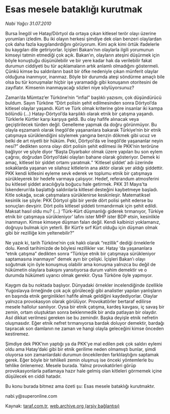 # Esas mesele bataklığı kurutmak

*Nabi Yağcı 31.07.2010*

<div class="yazi"><p>Bursa İnegöl ve Hatay/Dörtyol da ortaya çıkan kitlesel terör olayı üzerine yorumları izledim. Bu iki olayın herkesi şimdiye dek olan benzeri olaylardan çok daha fazla kaygılandırdığını görüyorum. Kimi açık kimi örtük ifadelerle bu kaygıları dile getiriyorlar. İçişleri Bakanı’nın olaylarla ilgili yorumunun kimseyi tatmin etmediği çok açık. Bakan’ın, olayların ateşini düşürmek için böyle konuştuğu düşünülebilir ve bir yere kadar hak da verilebilir fakat durumun ciddiyeti bu tür açıklamaların artık anlamlı olmadığını göstermeli. Çünkü kimse bu saldırıların basit bir öfke nedeniyle çıkan münferit olaylar olduğuna inanmıyor, inanmaz. Böyle bir durumda ateşi söndürme amaçlı bile olsa bu tür konuşmalar hiçbir işe yaramadığı gibi konuşanın otoritesini de zayıflatır. Kimsenin inanmayacağı sözleri niye söylüyorsunuz?</p>
<p>Zaman’da Mümtaz’er Türköne’nin “infial” başlıklı yazısını, çok düşündürücü buldum. Sayın Türköne “Dört polisin şehit edilmesinden sonra Dörtyol’da kitlesel olaylar yaşandı. Kürt ve Türk olmak kriterine göre insanlar iki kampa bölündü (…) Hatay-Dörtyol’da karşılıklı olarak etnik bir çatışma yaşandı. Türklerle Kürtler karşı karşıya geldi. Bu olay hafife alınacak veya geçiştirilecek türden değil. Genelleme yapmak da doğru görünmüyor. Bu olayla eşzamanlı olarak İnegöl’de yaşananlara bakarak Türkiye’nin bir etnik çatışmaya sürüklendiğini söylemek yangına benzin dökmek gibi ucuz ve belki de art niyetli bir hüküm. Peki, Dörtyol’da ve İnegöl’de yaşananlar neyin nesi?” dedikten sonra olayı dört polisin şehit edilmesi ile PKK’nin terörüne bağlıyor ve şöyle diyor “Başta Diyarbakır olmak üzere yapılan bu son eylem çağrısı, doğrudan Dörtyol’daki olayları bahane olarak gösteriyor. Demek ki amaç, kitlesel bir şiddet ortamı yaratmak.” ‘Kitlesel şiddet’ adı üzerinde sokaklarda yaşanan ve silahsız kitlelerin ana aktör olarak yer aldığı şiddettir. PKK kendi kitlesini eyleme sevk ederek ve toplumu etnik bir çatışmaya sürükleyerek bir hedefe varmaya çalışıyor. Hedef, referandum atmosferini bu kitlesel şiddet aracılığıyla boğucu hale getirmek. PKK 31 Mayıs’ta İskenderun’da başlattığı saldırılarla kitlesel desteğini kaybetmeye başladı. Kitle sokağa, sıcak çatışmalara sürüklenirse keskinleşir. Matematiksel kesinlik ise şöyle: PKK Dörtyol gibi bir yerde dört polisi şehit ederse bu sonuçları devşirir. Dört polis kitlesel şiddeti tırmandırmak için şehit edildi. Maksat hasıl oldu mu? (…) ‘Türk-Kürt düşmanlığı giderek tırmanıyor, Türkiye etnik bir çatışmaya sürükleniyor’ lafını ister MHP ister BDP etsin, kesinlikle inanmayın. Kimse kimseye düşman falan değil. Kendi kalbinizi yoklamanız, doğruyu bulmak için yeterli. Bir Kürt’e sırf Kürt olduğu için düşman olmak gibi bir rezilliğe kim yeltenebilir?”</p>
<p>Ne yazık ki, tarih Türköne’nin çok haklı olarak “rezillik” dediği örneklerle dolu. Kendi tarihimizde de böylesi rezillikler var. Hatay ‘da yaşananlara “etnik çatışma” dedikten sonra “Türkiye etnik bir çatışmaya sürükleniyor saptamasına inanmayın” demek ayrı bir çelişki. İçişleri Bakan’ı olayı soğutmak için öyle konuşmuş olabilir ama konuşma yalnızca bu değil de hükümetin olaylara bakışını yansıtıyorsa durum vahim demektir ve o durumda hükümeti uyarıcı olmak gerekir. Oysa Türköne öyle yapmıyor.</p>
<p>Kaygım da bu noktada başlıyor. Dünyadaki örnekler incelendiğinde özellikle Yugoslavya örneğinde çok açık görüleceği gibi analistler yapılan yanlışların en başında etnik gerginlikleri hafife almak geldiğini kaydediyorlar. Olaylar yalnızca provokasyon olarak görülüyor. Provokatörler bertaraf edilirse mesele hallolur sanılıyor. Oysa bir etnik çatışma, kardeş kavgası, iç savaş bir zemin, ortam oluştuktan sonra beklenmedik bir anda patlayan bir olaydır. Asıl dikkat verilmesi gereken ise bu zemindir. Başka deyişle etnik nefretin oluşmasıdır. Eğer etnik nefret tırmanıyorsa bardak doluyor demektir, bardağı taşıracak son damlanın ne zaman ve hangi olayla geleceğini kimse önceden kestiremez. </p>
<p>Şimdiye dek PKK’nın yaptığı ya da PKK’ye mal edilen pek çok saldırı eylemi oldu ama Hatay’daki gibi bir etnik gerilime neden olmamıştı bunlar, şimdi oluyorsa son zamanlardaki durumun öncekilerden farklılaştığını saptamak gerek. Eğer böyle bir tehlikeli zemin oluşmuş ise önceki yöntemlerle bu tehlike önlenemez. Mesele burada. Yalnız provokatörleri görüp provokasyonlarla patlamaya hazır hale gelmiş olan kitleleri görmemek içine düşülecek en ciddi hatadır. </p>
<p>Bu konu burada bitmez ama özeti şu: Esas mesele bataklığı kurutmaktır. </p>
<p>nabi.y@superonline.com</p>
</div>

Kaynak: [taraf.com.tr](http://www.taraf.com.tr:80/nabi-yagci/makale-esas-mesele-batakligi-kurutmak.htm), [web.archive.org (arşiv bağlantısı)](http://web.archive.org/web/20100803043252/http://www.taraf.com.tr:80/nabi-yagci/makale-esas-mesele-batakligi-kurutmak.htm)
